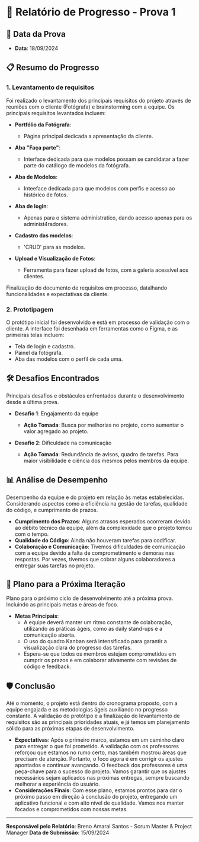 # 📑 Relatório de Progresso - Prova 1

## 📅 Data da Prova

- **Data**: 18/09/2024

## 📋 Resumo do Progresso

### 1. Levantamento de requisitos

Foi realizado o levantamento dos principais requisitos do projeto através de reuniões com o cliente (Fotógrafa) e brainstorming com a equipe. Os principais requisitos levantados incluem:

- **Portfólio da Fotógrafa**:
  - Página principal dedicada a apresentação da cliente.
  
- **Aba "Faça parte"**:
  - Interface dedicada para que modelos possam se candidatar a fazer parte do catálogo de modelos da fotógrafa.
  
- **Aba de Modelos**:
  - Inteeface dedicada para que modelos com perfis e acesso ao histórico de fotos.

- **Aba de login**:
  - Apenas para o sistema administratico, dando acesso apenas para os administ4radores.
  
- **Cadastro das modelos**:
  - 'CRUD' para as modelos.

- **Upload e Visualização de Fotos**:
  - Ferramenta para fazer upload de fotos, com a galeria acessível aos clientes.

Finalização do documento de requisitos em processo, datalhando funcionalidades e expectativas da cliente.

### 2. Prototipagem

O protótipo inicial foi desenvolvido e está em processo de validação com o cliente. A interface foi desenhada em ferramentas como o Figma, e as primeiras telas incluem:

- Tela de login e cadastro.
- Painel da fotógrafa.
- Aba das modelos com o perfil de cada uma.

## 🛠️ Desafios Encontrados

Principais desafios e obstáculos enfrentados durante o desenvolvimento desde a última prova.

- **Desafio 1**: Engajamento da equipe
  - **Ação Tomada**: Busca por melhorias no projeto, como aumentar o valor agregado ao projeto.

- **Desafio 2**: Dificuldade na comunicação
  - **Ação Tomada**: Redundância de avisos, quadro de tarefas. Para maior visibilidade e ciência dos mesmos pelos membros da equipe.

## 📊 Análise de Desempenho

Desempenho da equipe e do projeto em relação às metas estabelecidas. Considerando aspectos como a eficiência na gestão de tarefas, qualidade do código, e cumprimento de prazos.

- **Cumprimento dos Prazos**: Alguns atrasos esperados ocorreram devido ao débito técnico da equipe, além da complexidade que o projeto tomou com o tempo.
- **Qualidade do Código**: Ainda não houveram tarefas para codificar.
- **Colaboração e Comunicação**: Tivemos dificuldades de comunicação com a equipe devido a falta de comprometimento e demoras nas respostas. Por vezes, tivemos que cobrar alguns colaboradores a entregar suas tarefas no projeto.

## 🚀 Plano para a Próxima Iteração

Plano para o próximo ciclo de desenvolvimento até a próxima prova. Incluindo as principais metas e áreas de foco.

- **Metas Principais**:
  - A equipe deverá manter um ritmo constante de colaboração, utilizando as práticas ágeis, como as daily stand-ups e a comunicação aberta.
  - O uso do quadro Kanban será intensificado para garantir a visualização clara do progresso das tarefas.
  - Espera-se que todos os membros estejam comprometidos em cumprir os prazos e em colaborar ativamente com revisões de código e feedback.

## 🛡️ Conclusão

Até o momento, o projeto está dentro do cronograma proposto, com a equipe engajada e as metodologias ágeis auxiliando no progresso constante. A validação do protótipo e a finalização do levantamento de requisitos são as principais prioridades atuais, e já temos um planejamento sólido para as próximas etapas de desenvolvimento.

- **Expectativas**: Após o primeiro marco, estamos em um caminho claro para entregar o que foi prometido. A validação com os professores reforçou que estamos no rumo certo, mas também mostrou áreas que precisam de atenção. Portanto, o foco agora é em corrigir os ajustes apontados e continuar avançando. O feedback dos professores é uma peça-chave para o sucesso do projeto. Vamos garantir que os ajustes necessários sejam aplicados nas próximas entregas, sempre buscando melhorar a experiência do usuário.
- **Considerações Finais**: Com esse plano, estamos prontos para dar o próximo passo em direção à conclusão do projeto, entregando um aplicativo funcional e com alto nível de qualidade. Vamos nos manter focados e comprometidos com nossas metas.

---

**Responsável pelo Relatório**: Breno Amaral Santos - Scrum Master & Project Manager
**Data de Submissão**: 15/09/2024
